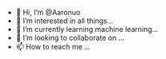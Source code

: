 - 👋 Hi, I’m @Aaronuo
- 👀 I’m interested in all things...
- 🌱 I’m currently learning machine learning...
- 💞️ I’m looking to collaborate on ...
- 📫 How to reach me ...

<!---
Aaronuo/Aaronuo is a ✨ special ✨ repository because its `README.md` (this file) appears on your GitHub profile.
You can click the Preview link to take a look at your changes.
--->
